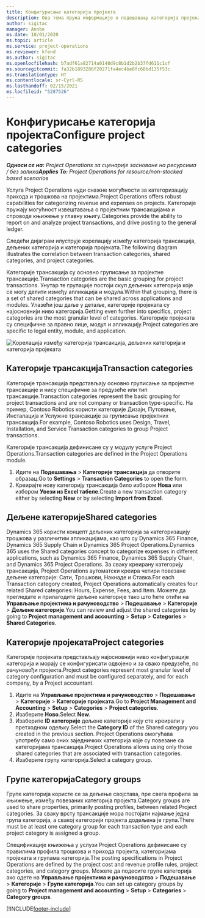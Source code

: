 ```yaml
---
title: Конфигурисање категорија пројекта
description: Ова тема пружа информације о подешавању категорија пројеката.
author: sigitac
manager: Annbe
ms.date: 10/01/2020
ms.topic: article
ms.service: project-operations
ms.reviewer: kfend
ms.author: sigitac
ms.openlocfilehash: b7adf61a82714a0148d9c8b1d2b2b37fd611c1cf
ms.sourcegitcommit: fa32b1893286f20271fa4ec4be8fc68bd135f53c
ms.translationtype: HT
ms.contentlocale: sr-Cyrl-RS
ms.lasthandoff: 02/15/2021
ms.locfileid: "5287526"
---
```

# <a name="configure-project-categories"></a><span data-ttu-id="1ed99-103">Конфигурисање категорија пројекта</span><span class="sxs-lookup"><span data-stu-id="1ed99-103">Configure project categories</span></span>

<span data-ttu-id="1ed99-104">_**Односи се на:** Project Operations за сценарије засноване на ресурсима / без залиха_</span><span class="sxs-lookup"><span data-stu-id="1ed99-104">_**Applies To:** Project Operations for resource/non-stocked based scenarios_</span></span>

<span data-ttu-id="1ed99-105">Услуга Project Operations нуди снажне могућности за категоризацију прихода и трошкова на пројектима.</span><span class="sxs-lookup"><span data-stu-id="1ed99-105">Project Operations offers robust capabilities for categorizing revenue and expenses on projects.</span></span> <span data-ttu-id="1ed99-106">Категорије пружају могућност извештавања о пројектним трансакцијама и спроводе књижење у главну књигу.</span><span class="sxs-lookup"><span data-stu-id="1ed99-106">Categories provide the ability to report on and analyze project transactions, and drive posting to the general ledger.</span></span>

<span data-ttu-id="1ed99-107">Следећи дијаграм илуструје корелацију између категорија трансакција, дељених категорија и категорија пројеката.</span><span class="sxs-lookup"><span data-stu-id="1ed99-107">The following diagram illustrates the correlation between transaction categories, shared categories, and project categories.</span></span> 

<span data-ttu-id="1ed99-108">Категорије трансакција су основно груписање за пројектне трансакције.</span><span class="sxs-lookup"><span data-stu-id="1ed99-108">Transaction categories are the basic grouping for project transactions.</span></span> <span data-ttu-id="1ed99-109">Унутар те групације постоји скуп дељених категорија које се могу делити између апликација и модула.</span><span class="sxs-lookup"><span data-stu-id="1ed99-109">Within that grouping, there is a set of shared categories that can be shared across applications and modules.</span></span> <span data-ttu-id="1ed99-110">Улазећи још даље у детаље, категорије пројеката су најосновнији ниво категорија.</span><span class="sxs-lookup"><span data-stu-id="1ed99-110">Getting even further into specifics, project categories are the most granular level of categories.</span></span> <span data-ttu-id="1ed99-111">Категорије пројеката су специфичне за правно лице, модул и апликацију.</span><span class="sxs-lookup"><span data-stu-id="1ed99-111">Project categories are specific to legal entity, module, and application.</span></span>

![Корелација између категорија трансакција, дељених категорија и категорија пројеката](media/project-categories.png)

## <a name="transaction-categories"></a><span data-ttu-id="1ed99-113">Категорије трансакција</span><span class="sxs-lookup"><span data-stu-id="1ed99-113">Transaction categories</span></span>

<span data-ttu-id="1ed99-114">Категорије трансакција представљају основно груписање за пројектне трансакције и нису специфичне за предузеће или тип трансакције.</span><span class="sxs-lookup"><span data-stu-id="1ed99-114">Transaction categories represent the basic grouping for project transactions and are not company or transaction type-specific.</span></span> <span data-ttu-id="1ed99-115">На пример, Contoso Robotics користи категорије Дизајн, Путовање, Инсталација и Услужне трансакције за груписање пројектних трансакција.</span><span class="sxs-lookup"><span data-stu-id="1ed99-115">For example, Contoso Robotics uses Design, Travel, Installation, and Service Transaction categories to group Project transactions.</span></span>

<span data-ttu-id="1ed99-116">Категорије трансакција дефинисане су у модулу услуге Project Operations.</span><span class="sxs-lookup"><span data-stu-id="1ed99-116">Transaction categories are defined in the Project Operations module.</span></span> 
1. <span data-ttu-id="1ed99-117">Идите на **Подешавања** \> **Категорије трансакција** да отворите образац.</span><span class="sxs-lookup"><span data-stu-id="1ed99-117">Go to **Settings** \> **Transaction Categories** to open the form.</span></span> 
2. <span data-ttu-id="1ed99-118">Креирајте нову категорију трансакција било избором **Нова** или избором **Увези из Excel табеле**.</span><span class="sxs-lookup"><span data-stu-id="1ed99-118">Create a new transaction category either by selecting **New** or by selecting **Import from Excel**.</span></span>

## <a name="shared-categories"></a><span data-ttu-id="1ed99-119">Дељене категорије</span><span class="sxs-lookup"><span data-stu-id="1ed99-119">Shared categories</span></span>

<span data-ttu-id="1ed99-120">Dynamics 365 користи концепт дељених категорија за категоризацију трошкова у различитим апликацијама, као што су Dynamics 365 Finance, Dynamics 365 Supply Chain и Dynamics 365 Project Operations.</span><span class="sxs-lookup"><span data-stu-id="1ed99-120">Dynamics 365 uses the Shared categories concept to categorize expenses in different applications, such as Dynamics 365 Finance, Dynamics 365 Supply Chain, and Dynamics 365 Project Operations.</span></span> <span data-ttu-id="1ed99-121">За сваку креирану категорију трансакција, Project Operations аутоматски креира четири повезане дељене категорије: Сати, Трошкови, Накнаде и Ставка.</span><span class="sxs-lookup"><span data-stu-id="1ed99-121">For each Transaction category created, Project Operations automatically creates four related Shared categories: Hours, Expense, Fees, and Item.</span></span> <span data-ttu-id="1ed99-122">Можете да прегледате и прилагодите дељене категорије тако што ћете отићи на **Управљање пројектима и рачуноводство** \> **Подешавање** \> **Категорије** \> **Дељене категорије**.</span><span class="sxs-lookup"><span data-stu-id="1ed99-122">You can review and adjust the shared categories by going to **Project management and accounting** \> **Setup** \> **Categories** \> **Shared Categories**.</span></span>

## <a name="project-categories"></a><span data-ttu-id="1ed99-123">Категорије пројеката</span><span class="sxs-lookup"><span data-stu-id="1ed99-123">Project categories</span></span>

<span data-ttu-id="1ed99-124">Категорије пројеката представљају најосновнији ниво конфигурације категорија и морају се конфигурисати одвојено и за свако предузеће, по рачуновођи пројекта.</span><span class="sxs-lookup"><span data-stu-id="1ed99-124">Project categories represent most granular level of category configuration and must be configured separately, and for each company, by a Project accountant.</span></span>

1. <span data-ttu-id="1ed99-125">Идите на **Управљање пројектима и рачуноводство** \> **Подешавање** \> **Категорије** \> **Категорије пројеката**.</span><span class="sxs-lookup"><span data-stu-id="1ed99-125">Go to **Project Management and Accounting** \> **Setup** \> **Categories** \> **Project categories**.</span></span>
2. <span data-ttu-id="1ed99-126">Изаберите **Ново**.</span><span class="sxs-lookup"><span data-stu-id="1ed99-126">Select **New**.</span></span>
3. <span data-ttu-id="1ed99-127">Изаберите **ID категорије** дељене категорије коју сте креирали у претходном одељку.</span><span class="sxs-lookup"><span data-stu-id="1ed99-127">Select the **Category ID** of the Shared category you created in the previous section.</span></span> <span data-ttu-id="1ed99-128">Project Operations омогућава употребу само оних заједничких категорија које су повезане са категоријама трансакција.</span><span class="sxs-lookup"><span data-stu-id="1ed99-128">Project Operations allows using only those shared categories that are associated with transaction categories.</span></span>
4. <span data-ttu-id="1ed99-129">Изаберите групу категорија.</span><span class="sxs-lookup"><span data-stu-id="1ed99-129">Select a category group.</span></span>

## <a name="category-groups"></a><span data-ttu-id="1ed99-130">Групе категорија</span><span class="sxs-lookup"><span data-stu-id="1ed99-130">Category groups</span></span>

<span data-ttu-id="1ed99-131">Групе категорија користе се за дељење својстава, пре свега профила за књижење, између повезаних категорија пројекта.</span><span class="sxs-lookup"><span data-stu-id="1ed99-131">Category groups are used to share properties, primarily posting profiles, between related Project categories.</span></span> <span data-ttu-id="1ed99-132">За сваку врсту трансакције мора постојати најмање једна група категорија, а свакој категорији пројекта додељена је група.</span><span class="sxs-lookup"><span data-stu-id="1ed99-132">There must be at least one category group for each transaction type and each project category is assigned a group.</span></span>

<span data-ttu-id="1ed99-133">Спецификације књижења у услузи Project Operations дефинисане су правилима профила трошкова и прихода пројекта, категоријама пројеката и групама категорија.</span><span class="sxs-lookup"><span data-stu-id="1ed99-133">The posting specifications in Project Operations are defined by the project cost and revenue profile rules, project categories, and category groups.</span></span> <span data-ttu-id="1ed99-134">Можете да подесите групе категорија ако одете на **Управљање пројектима и рачуноводство** \> **Подешавање** \> **Категорије** \> **Групе категорија**.</span><span class="sxs-lookup"><span data-stu-id="1ed99-134">You can set up category groups by going to **Project management and accounting** \> **Setup** \> **Categories** \> **Category groups**.</span></span>


[!INCLUDE[footer-include](../includes/footer-banner.md)]